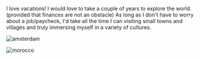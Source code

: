 I love vacations! I would love to take a couple of years to explore the world. (provided that finances are not an obstacle) As long as I don't have to worry about a job/paycheck, I'd take all the time I can visiting small towns and villages and truly immersing myself in a variety of cultures.

![amsterdam](https://static3.thetravelimages.com/wordpress/wp-content/uploads/2018/07/Zuiderkerk-in-Amsterdam-iStock-528503566-2_titel.jpg)

![morocco](https://www.roughguides.com/wp-content/uploads/2013/01/melilla-morocco-shutterstock_589530758-1.jpg)
